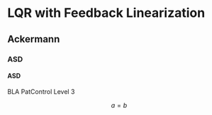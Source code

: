 # LQR with Feedback Linearization

## Ackermann


### ASD

#### ASD

BLA PatControl Level 3

$$ a=b $$
